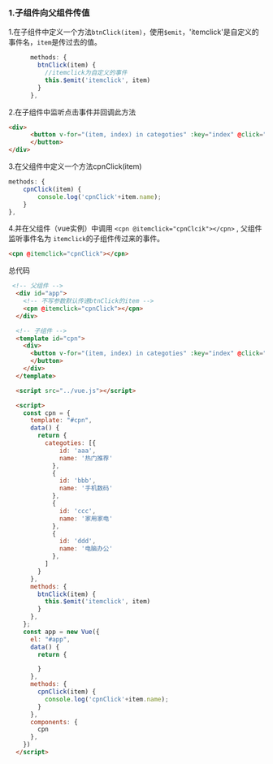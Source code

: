 ### 1.子组件向父组件传值

1.在子组件中定义一个方法`btnClick(item)`，使用`$emit`，'itemclick'是自定义的事件名，`item`是传过去的值。

```javascript
      methods: {
        btnClick(item) {
          //itemclick为自定义的事件
          this.$emit('itemclick', item)
        }
      },
```

2.在子组件中监听点击事件并回调此方法

```html
<div>
      <button v-for="(item, index) in categoties" :key="index" @click="btnClick(item)">              {{item.name}}
      </button>
</div>
```

3.在父组件中定义一个方法cpnClick(item)

```javascript
methods: {
	cpnClick(item) {
		console.log('cpnClick'+item.name);
	}
},
```

4.并在父组件（vue实例）中调用 `<cpn @itemclick="cpnClcik"></cpn>` , 父组件监听事件名为 ` itemclick `的子组件传过来的事件。

```html
<cpn @itemclick="cpnClick"></cpn>
```

总代码

```html
 <!-- 父组件 -->
  <div id="app">
    <!-- 不写参数默认传递btnClick的item -->
    <cpn @itemclick="cpnClick"></cpn>
  </div>

  <!-- 子组件 -->
  <template id="cpn">
    <div>
      <button v-for="(item, index) in categoties" :key="index" @click="btnClick(item)">             {{item.name}}
      </button>
    </div>
  </template>

  <script src="../vue.js"></script>

  <script>
    const cpn = {
      template: "#cpn",
      data() {
        return {
          categoties: [{
              id: 'aaa',
              name: '热门推荐'
            },
            {
              id: 'bbb',
              name: '手机数码'
            },
            {
              id: 'ccc',
              name: '家用家电'
            },
            {
              id: 'ddd',
              name: '电脑办公'
            },
          ]
        }
      },
      methods: {
        btnClick(item) {
          this.$emit('itemclick', item)
        }
      },
    };
    const app = new Vue({
      el: "#app",
      data() {
        return {

        }
      },
      methods: {
        cpnClick(item) {
          console.log('cpnClick'+item.name);
        }
      },
      components: {
        cpn
      },
    })
  </script>
```

